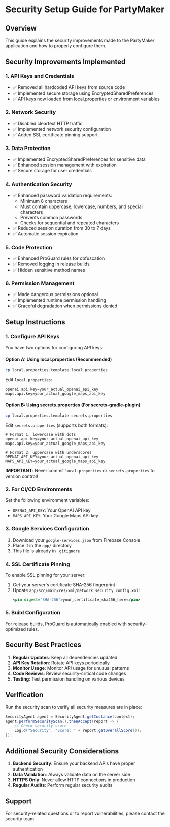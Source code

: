 # Security Setup Guide for PartyMaker

## Overview
This guide explains the security improvements made to the PartyMaker application and how to properly configure them.

## Security Improvements Implemented

### 1. API Keys and Credentials
- ✅ Removed all hardcoded API keys from source code
- ✅ Implemented secure storage using EncryptedSharedPreferences
- ✅ API keys now loaded from local.properties or environment variables

### 2. Network Security
- ✅ Disabled cleartext HTTP traffic
- ✅ Implemented network security configuration
- ✅ Added SSL certificate pinning support

### 3. Data Protection
- ✅ Implemented EncryptedSharedPreferences for sensitive data
- ✅ Enhanced session management with expiration
- ✅ Secure storage for user credentials

### 4. Authentication Security
- ✅ Enhanced password validation requirements:
  - Minimum 8 characters
  - Must contain uppercase, lowercase, numbers, and special characters
  - Prevents common passwords
  - Checks for sequential and repeated characters
- ✅ Reduced session duration from 30 to 7 days
- ✅ Automatic session expiration

### 5. Code Protection
- ✅ Enhanced ProGuard rules for obfuscation
- ✅ Removed logging in release builds
- ✅ Hidden sensitive method names

### 6. Permission Management
- ✅ Made dangerous permissions optional
- ✅ Implemented runtime permission handling
- ✅ Graceful degradation when permissions denied

## Setup Instructions

### 1. Configure API Keys

You have two options for configuring API keys:

#### Option A: Using local.properties (Recommended)
```bash
cp local.properties.template local.properties
```

Edit `local.properties`:
```properties
openai.api.key=your_actual_openai_api_key
maps.api.key=your_actual_google_maps_api_key
```

#### Option B: Using secrets.properties (For secrets-gradle-plugin)
```bash
cp local.properties.template secrets.properties
```

Edit `secrets.properties` (supports both formats):
```properties
# Format 1: lowercase with dots
openai.api.key=your_actual_openai_api_key
maps.api.key=your_actual_google_maps_api_key

# Format 2: uppercase with underscores
OPENAI_API_KEY=your_actual_openai_api_key
MAPS_API_KEY=your_actual_google_maps_api_key
```

**IMPORTANT**: Never commit `local.properties` or `secrets.properties` to version control!

### 2. For CI/CD Environments

Set the following environment variables:
- `OPENAI_API_KEY`: Your OpenAI API key
- `MAPS_API_KEY`: Your Google Maps API key

### 3. Google Services Configuration

1. Download your `google-services.json` from Firebase Console
2. Place it in the `app/` directory
3. This file is already in `.gitignore`

### 4. SSL Certificate Pinning

To enable SSL pinning for your server:

1. Get your server's certificate SHA-256 fingerprint
2. Update `app/src/main/res/xml/network_security_config.xml`:
   ```xml
   <pin digest="SHA-256">your_certificate_sha256_here</pin>
   ```

### 5. Build Configuration

For release builds, ProGuard is automatically enabled with security-optimized rules.

## Security Best Practices

1. **Regular Updates**: Keep all dependencies updated
2. **API Key Rotation**: Rotate API keys periodically
3. **Monitor Usage**: Monitor API usage for unusual patterns
4. **Code Reviews**: Review security-critical code changes
5. **Testing**: Test permission handling on various devices

## Verification

Run the security scan to verify all security measures are in place:

```java
SecurityAgent agent = SecurityAgent.getInstance(context);
agent.performSecurityScan().thenAccept(report -> {
    // Check security score
    Log.d("Security", "Score: " + report.getOverallScore());
});
```

## Additional Security Considerations

1. **Backend Security**: Ensure your backend APIs have proper authentication
2. **Data Validation**: Always validate data on the server side
3. **HTTPS Only**: Never allow HTTP connections in production
4. **Regular Audits**: Perform regular security audits

## Support

For security-related questions or to report vulnerabilities, please contact the security team.